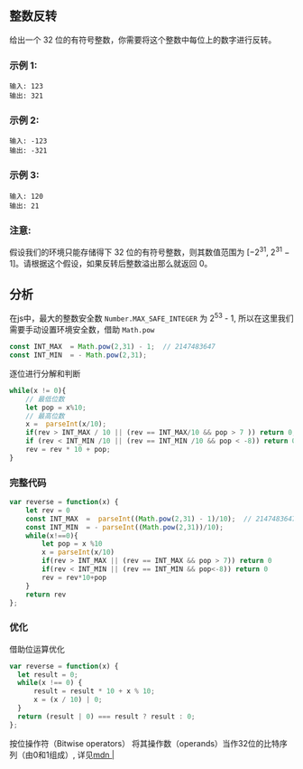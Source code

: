 ## 整数反转
给出一个 32 位的有符号整数，你需要将这个整数中每位上的数字进行反转。

### 示例 1:
```
输入: 123
输出: 321
```
### 示例 2:
```
输入: -123
输出: -321
```
### 示例 3:
```
输入: 120
输出: 21
```
### 注意:

假设我们的环境只能存储得下 32 位的有符号整数，则其数值范围为 [−2<sup>31</sup>,  2<sup>31</sup> − 1]。请根据这个假设，如果反转后整数溢出那么就返回 0。

## 分析
在js中，最大的整数安全数 `Number.MAX_SAFE_INTEGER` 为 2<sup>53</sup> - 1, 所以在这里我们需要手动设置环境安全数，借助 `Math.pow`
```js
const INT_MAX  = Math.pow(2,31) - 1;  // 2147483647
const INT_MIN  = - Math.pow(2,31);
```
逐位进行分解和判断
```js
while(x != 0){
    // 最低位数
    let pop = x%10;
    // 最高位数
    x =  parseInt(x/10);
    if(rev > INT_MAX / 10 || (rev == INT_MAX/10 && pop > 7 )) return 0;
    if (rev < INT_MIN /10 || (rev == INT_MIN /10 && pop < -8)) return 0;
    rev = rev * 10 + pop;
}
```

### 完整代码
```js
var reverse = function(x) {
    let rev = 0
    const INT_MAX  =  parseInt((Math.pow(2,31) - 1)/10);  // 2147483647
    const INT_MIN  = - parseInt((Math.pow(2,31))/10);
    while(x!==0){
        let pop = x %10
        x = parseInt(x/10)
        if(rev > INT_MAX || (rev == INT_MAX && pop > 7)) return 0
        if(rev < INT_MIN || (rev == INT_MIN && pop<-8)) return 0
        rev = rev*10+pop
    }
    return rev
};
```
### 优化
借助位运算优化
```js
var reverse = function(x) {
  let result = 0;
  while(x !== 0) {
      result = result * 10 + x % 10;
      x = (x / 10) | 0;
  }
  return (result | 0) === result ? result : 0;
};
```

按位操作符（Bitwise operators） 将其操作数（operands）当作32位的比特序列（由0和1组成）, 详见[mdn |](https://developer.mozilla.org/zh-CN/docs/conflicting/Web/JavaScript/Reference/Operators_7c8eb9475d97a4a734c5991857698560#bitwise_or)